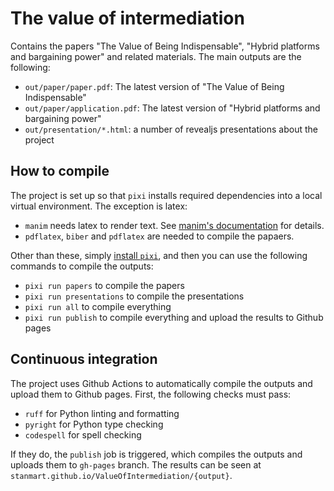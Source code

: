 # The value of intermediation

Contains the papers "The Value of Being Indispensable", "Hybrid platforms and bargaining power" and related materials. The main outputs are the following:

 * `out/paper/paper.pdf`: The latest version of "The Value of Being Indispensable"
 * `out/paper/application.pdf`: The latest version of "Hybrid platforms and bargaining power"
 * `out/presentation/*.html`: a number of revealjs presentations about the project

## How to compile

The project is set up so that `pixi` installs required dependencies into a local virtual environment. The exception is latex:

 * `manim` needs latex to render text. See [manim's documentation](texlive-latex-base) for details.
 * `pdflatex`, `biber` and `pdflatex` are needed to compile the papaers.

Other than these, simply [install `pixi`](https://pixi.sh/latest/#installation), and then you can use the following commands to compile the outputs:

 * `pixi run papers` to compile the papers
 * `pixi run presentations` to compile the presentations
 * `pixi run all` to compile everything
 * `pixi run publish` to compile everything and upload the results to Github pages

## Continuous integration

The project uses Github Actions to automatically compile the outputs and upload them to Github pages. First, the following checks must pass:

 * `ruff` for Python linting and formatting
 * `pyright` for Python type checking
 * `codespell` for spell checking

If they do, the `publish` job is triggered, which compiles the outputs and uploads them to `gh-pages` branch. The results can be seen at `stanmart.github.io/ValueOfIntermediation/{output}`.
